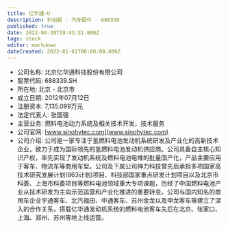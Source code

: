 ```yaml
---
title: 亿华通-U
description: 科创板 - 汽车配件 - 688339
published: true
date: 2022-04-30T19:43:31.000Z
tags: stock
editor: markdown
dateCreated: 2022-01-01T00:00:00.000Z
---
```


- 公司名称: 北京亿华通科技股份有限公司
- 股票代码: 688339.SH
- 所在地: 北京 - 北京市
- 成立日期: 2012年07月12日
- 注册资本: 7,135.099万元
- 法定代表人: 张国强
- 主营业务: 燃料电池动力系统及相关技术开发，技术服务
- 公司官网: [www.sinohytec.com](www.sinohytec.com)
- 公司介绍: 公司是一家专注于氢燃料电池发动机系统研发及产业化的高新技术企业，致力于成为国际领先的氢燃料电池发动机供应商。公司具备自主核心知识产权，率先实现了发动机系统及燃料电池电堆的批量国产化，产品主要应用于客车、物流车等商用车型。公司及下属公司神力科技曾先后承担多项国家高技术研究发展计划(863计划)项目、科技部国家重点研发计划项目以及北京市科委、上海市科委项目等燃料电池领域重大专项课题，历经了中国燃料电池产业从技术研发为主向示范运营和产业化推进的重要转变。公司与国内知名的商用车企业宇通客车、北汽福田、中通客车、苏州金龙以及申龙客车等建立了深入的合作关系，搭载亿华通发动机系统的燃料电池客车先后在北京、张家口、上海、郑州、苏州等地上线运营。



